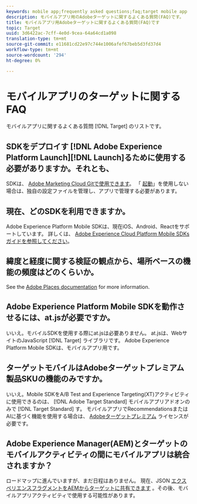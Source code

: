 ```yaml
---
keywords: mobile app;frequently asked questions;faq;target mobile app
description: モバイルアプリ用のAdobeターゲットに関するよくある質問(FAQ)です。
title: モバイルアプリ用Adobeターゲットに関するよくある質問(FAQ)です
topic: Target
uuid: 3d6422ac-7cff-4e0d-9cea-64a64cd1a098
translation-type: tm+mt
source-git-commit: e11681cd22e97c744e1006afef67beb5d3fd37d4
workflow-type: tm+mt
source-wordcount: '294'
ht-degree: 0%

---
```



# モバイルアプリのターゲットに関するFAQ

モバイルアプリに関するよくある質問 [!DNL Target] のリストです。

## SDKをデプロイす [!DNL Adobe Experience Platform Launch][!DNL Launch]るために使用する必要がありますか。それとも、

SDKは、 [Adobe Marketing Cloud Gitで使用できます](https://github.com/Adobe-Marketing-Cloud/acp-sdks/)。 「 [起動](https://docs.adobe.com/content/help/en/launch/using/overview.html)」を使用しない場合は、独自の設定ファイルを管理し、アプリで管理する必要があります。

## 現在、どのSDKを利用できますか。

Adobe Experience Platform Mobile SDKは、現在iOS、Android、Reactをサポートしています。 詳しくは、 [Adobe Experience Cloud Platform Mobile SDKsガイドを参照してください](https://aep-sdks.gitbook.io/docs/)。

## 緯度と経度に関する検証の観点から、場所ベースの機能の頻度はどのくらいか。

See the [Adobe Places documentation](https://placesdocs.com/places-services-by-adobe-documentation/) for more information.

## Adobe Experience Platform Mobile SDKを動作させるには、at.jsが必要ですか。

いいえ。モバイルSDKを使用する際にat.jsは必要ありません。 at.jsは、WebサイトのJavaScript [!DNL Target] ライブラリです。 Adobe Experience Platform Mobile SDKは、モバイルアプリ用です。

## ターゲットモバイルはAdobeターゲットプレミアム製品SKUの機能のみですか。

いいえ。Mobile SDKをA/B Test and Experience Targeting(XT)アクティビティに使用できるのは、 [!DNL Adobe Target Standard] モバイルアプリアドオンのみで [!DNL Target Standard] す。 モバイルアプリでRecommendationsまたはAIに基づく機能を使用する場合は、 [Adobeターゲットプレミアム](/help/c-intro/intro.md#premium) ライセンスが必要です。

## Adobe Experience Manager(AEM)とターゲットのモバイルアクティビティの間にモバイルアプリは統合されますか？

ロードマップに進んでいますが、まだ日程はありません。 現在、JSON [エクスペリエンスフラグメントをAEMからターゲットに共有できます](/help/c-experiences/c-manage-content/aem-experience-fragments.md) 。その後、モバイルアプリアクティビティで使用する可能性があります。
